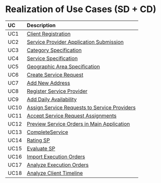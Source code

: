 # Realization of Use Cases (SD + CD)

|    UC | Description                                                                                          |
| :---- | :------------------------------------------------------------------------                            |
|   UC1 | [Client Registration](Design/UC1_ClientRegistration.md)                                            |
|   UC2 | [Service Provider Application Submission](Design/UC2_ServiceProviderApplicationSubmission.md)      |
|   UC3 | [Category Specification](Design/UC3_CategorySpecification.md)                                      |
|   UC4 | [Service Specification](Design/UC4_ServiceSpecification.md)                                        |
|   UC5 | [Geographic Area Specification](Design/UC5_GeographicAreaSpecification.md)                         |
|   UC6 | [Create Service Request](Design/UC6_CreateServiceRequest.md)                                       |
|   UC7 | [Add New Address](Design/UC7_AddNewAddress.md)                                                     |
|   UC8 | [Register Service Provider](Design/UC8_RegisterServiceProvider.md)                                 |
|   UC9 | [Add Daily Availability](Design/UC9_AddDailyAvailability.md)                                       |
|  UC10 | [Assign Service Requests to Service Providers](Design/UC10_AssignServiceRequests.md)               |
|  UC11 | [Accept Service Request Assignments](Design/UC11_AcceptServiceRequestAssignments.md)             |
|  UC12 | [Preview Service Orders in Main Application](Design/UC12_PreviewServiceOrdersMainApp.md)           |
|  UC13 | [CompleteService](Design/UC13_CompleteService.md)                                              |
|  UC14 | [Rating SP](Design/UC14_RatingSP.md)                                                          |
|  UC15 | [Evaluate SP](Design/UC15_Evaluate.md)                                                        |
|  UC16 | [Import Execution Orders](Design/UC16_ImportExecutionOrders.md)                                 |
|  UC17 | [Analyze Execution Orders](Design/UC17_AnalyzeExecutionOrders.md)                                |
|  UC18 | [Analyze Client Timeline](Design/UC18_AnalyzeClientTimeline.md)                               |